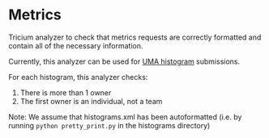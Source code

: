 # Metrics

Tricium analyzer to check that metrics requests are correctly formatted and contain all of the necessary information.

Currently, this analyzer can be used for [UMA histogram](https://chromium.googlesource.com/chromium/src.git/+/HEAD/tools/metrics/histograms/README.md) submissions.

For each histogram, this analyzer checks:
1. There is more than 1 owner
2. The first owner is an individual, not a team

Note: We assume that histograms.xml has been autoformatted (i.e. by running `python pretty_print.py` in the histograms directory)
